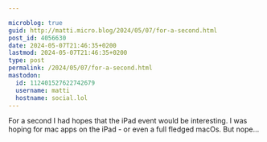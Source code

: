 ```yaml
---

microblog: true
guid: http://matti.micro.blog/2024/05/07/for-a-second.html
post_id: 4056630
date: 2024-05-07T21:46:35+0200
lastmod: 2024-05-07T21:46:35+0200
type: post
permalink: /2024/05/07/for-a-second.html
mastodon:
  id: 112401527622742679
  username: matti
  hostname: social.lol
---
```

For a second I had hopes that the iPad event would be interesting. I was hoping for mac apps on the iPad - or even a full fledged macOs. But nope…
